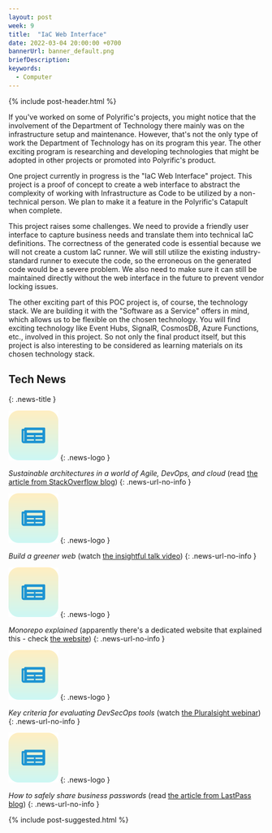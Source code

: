 ```yaml
---
layout: post
week: 9
title:  "IaC Web Interface"
date: 2022-03-04 20:00:00 +0700
bannerUrl: banner_default.png
briefDescription: 
keywords:
  - Computer
---
```


{% include post-header.html %}

If you've worked on some of Polyrific's projects, you might notice that the involvement of the Department of Technology there mainly was on the infrastructure setup and maintenance. However, that's not the only type of work the Department of Technology has on its program this year. The other exciting program is researching and developing technologies that might be adopted in other projects or promoted into Polyrific's product.

One project currently in progress is the "IaC Web Interface" project. This project is a proof of concept to create a web interface to abstract the complexity of working with Infrastructure as Code to be utilized by a non-technical person. We plan to make it a feature in the Polyrific's Catapult when complete.

This project raises some challenges. We need to provide a friendly user interface to capture business needs and translate them into technical IaC definitions. The correctness of the generated code is essential because we will not create a custom IaC runner. We will still utilize the existing industry-standard runner to execute the code, so the erroneous on the generated code would be a severe problem. We also need to make sure it can still be maintained directly without the web interface in the future to prevent vendor locking issues.

The other exciting part of this POC project is, of course, the technology stack. We are building it with the "Software as a Service" offers in mind, which allows us to be flexible on the chosen technology. You will find exciting technology like Event Hubs, SignalR, CosmosDB, Azure Functions, etc., involved in this project. So not only the final product itself, but this project is also interesting to be considered as learning materials on its chosen technology stack.

## Tech News
{: .news-title }

![memo](/assets/images/tech-news.svg)
{: .news-logo }

*Sustainable architectures in a world of Agile, DevOps, and cloud* (read [the article from StackOverflow blog](https://stackoverflow.blog/2022/02/24/sustainable-architectures-in-a-world-of-agile-devops-and-cloud/))
{: .news-url-no-info }

![memo](/assets/images/tech-news.svg)
{: .news-logo }

*Build a greener web* (watch [the insightful talk video](https://youtu.be/OdiSM9wLPAM))
{: .news-url-no-info }

![memo](/assets/images/tech-news.svg)
{: .news-logo }

*Monorepo explained* (apparently there's a dedicated website that explained this - check [the website](https://monorepo.tools/))
{: .news-url-no-info }

![memo](/assets/images/tech-news.svg)
{: .news-logo }

*Key criteria for evaluating DevSecOps tools* (watch [the Pluralsight webinar](https://youtu.be/2gGbJa_pGbM))
{: .news-url-no-info }

![memo](/assets/images/tech-news.svg)
{: .news-logo }

*How to safely share business passwords* (read [the article from LastPass blog](https://blog.lastpass.com/2022/02/how-to-safely-share-business-passwords/))
{: .news-url-no-info }

{% include post-suggested.html %}